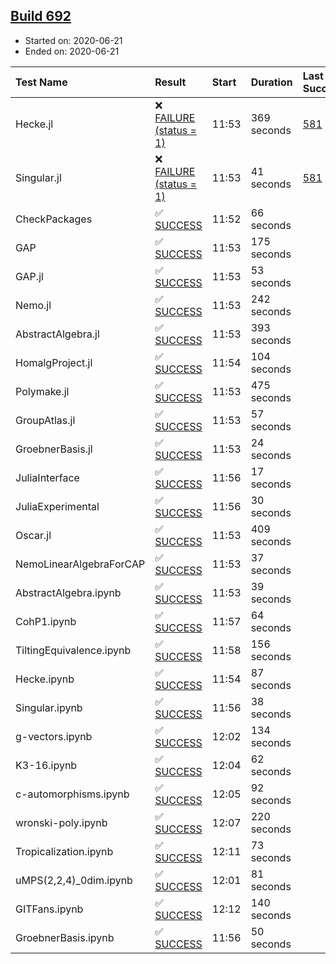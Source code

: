 ## [Build 692](https://oscarci.mathematik.uni-kl.de/job/oscar-julia-1.4/692/)

* Started on: 2020-06-21
* Ended on: 2020-06-21

| Test Name    | Result | Start | Duration | Last Success | First Failure |
|:-------------|:-------|:------|:---------|:-------------|:--------------|
| Hecke.jl | ❌ [FAILURE (status = 1)](https://oscarci.mathematik.uni-kl.de/job/oscar-julia-1.4/692/artifact/logs/build-692/Hecke.jl.log) | 11:53 | 369 seconds | [581](https://oscarci.mathematik.uni-kl.de/job/oscar-julia-1.4/581/) | [582](https://oscarci.mathematik.uni-kl.de/job/oscar-julia-1.4/582/) |
| Singular.jl | ❌ [FAILURE (status = 1)](https://oscarci.mathematik.uni-kl.de/job/oscar-julia-1.4/692/artifact/logs/build-692/Singular.jl.log) | 11:53 | 41 seconds | [581](https://oscarci.mathematik.uni-kl.de/job/oscar-julia-1.4/581/) | [582](https://oscarci.mathematik.uni-kl.de/job/oscar-julia-1.4/582/) |
| CheckPackages | ✅ [SUCCESS](https://oscarci.mathematik.uni-kl.de/job/oscar-julia-1.4/692/artifact/logs/build-692/CheckPackages.log) | 11:52 | 66 seconds |  |  |
| GAP | ✅ [SUCCESS](https://oscarci.mathematik.uni-kl.de/job/oscar-julia-1.4/692/artifact/logs/build-692/GAP.log) | 11:53 | 175 seconds |  |  |
| GAP.jl | ✅ [SUCCESS](https://oscarci.mathematik.uni-kl.de/job/oscar-julia-1.4/692/artifact/logs/build-692/GAP.jl.log) | 11:53 | 53 seconds |  |  |
| Nemo.jl | ✅ [SUCCESS](https://oscarci.mathematik.uni-kl.de/job/oscar-julia-1.4/692/artifact/logs/build-692/Nemo.jl.log) | 11:53 | 242 seconds |  |  |
| AbstractAlgebra.jl | ✅ [SUCCESS](https://oscarci.mathematik.uni-kl.de/job/oscar-julia-1.4/692/artifact/logs/build-692/AbstractAlgebra.jl.log) | 11:53 | 393 seconds |  |  |
| HomalgProject.jl | ✅ [SUCCESS](https://oscarci.mathematik.uni-kl.de/job/oscar-julia-1.4/692/artifact/logs/build-692/HomalgProject.jl.log) | 11:54 | 104 seconds |  |  |
| Polymake.jl | ✅ [SUCCESS](https://oscarci.mathematik.uni-kl.de/job/oscar-julia-1.4/692/artifact/logs/build-692/Polymake.jl.log) | 11:53 | 475 seconds |  |  |
| GroupAtlas.jl | ✅ [SUCCESS](https://oscarci.mathematik.uni-kl.de/job/oscar-julia-1.4/692/artifact/logs/build-692/GroupAtlas.jl.log) | 11:53 | 57 seconds |  |  |
| GroebnerBasis.jl | ✅ [SUCCESS](https://oscarci.mathematik.uni-kl.de/job/oscar-julia-1.4/692/artifact/logs/build-692/GroebnerBasis.jl.log) | 11:53 | 24 seconds |  |  |
| JuliaInterface | ✅ [SUCCESS](https://oscarci.mathematik.uni-kl.de/job/oscar-julia-1.4/692/artifact/logs/build-692/JuliaInterface.log) | 11:56 | 17 seconds |  |  |
| JuliaExperimental | ✅ [SUCCESS](https://oscarci.mathematik.uni-kl.de/job/oscar-julia-1.4/692/artifact/logs/build-692/JuliaExperimental.log) | 11:56 | 30 seconds |  |  |
| Oscar.jl | ✅ [SUCCESS](https://oscarci.mathematik.uni-kl.de/job/oscar-julia-1.4/692/artifact/logs/build-692/Oscar.jl.log) | 11:53 | 409 seconds |  |  |
| NemoLinearAlgebraForCAP | ✅ [SUCCESS](https://oscarci.mathematik.uni-kl.de/job/oscar-julia-1.4/692/artifact/logs/build-692/NemoLinearAlgebraForCAP.log) | 11:53 | 37 seconds |  |  |
| AbstractAlgebra.ipynb | ✅ [SUCCESS](https://oscarci.mathematik.uni-kl.de/job/oscar-julia-1.4/692/artifact/logs/build-692/AbstractAlgebra.ipynb.log) | 11:53 | 39 seconds |  |  |
| CohP1.ipynb | ✅ [SUCCESS](https://oscarci.mathematik.uni-kl.de/job/oscar-julia-1.4/692/artifact/logs/build-692/CohP1.ipynb.log) | 11:57 | 64 seconds |  |  |
| TiltingEquivalence.ipynb | ✅ [SUCCESS](https://oscarci.mathematik.uni-kl.de/job/oscar-julia-1.4/692/artifact/logs/build-692/TiltingEquivalence.ipynb.log) | 11:58 | 156 seconds |  |  |
| Hecke.ipynb | ✅ [SUCCESS](https://oscarci.mathematik.uni-kl.de/job/oscar-julia-1.4/692/artifact/logs/build-692/Hecke.ipynb.log) | 11:54 | 87 seconds |  |  |
| Singular.ipynb | ✅ [SUCCESS](https://oscarci.mathematik.uni-kl.de/job/oscar-julia-1.4/692/artifact/logs/build-692/Singular.ipynb.log) | 11:56 | 38 seconds |  |  |
| g-vectors.ipynb | ✅ [SUCCESS](https://oscarci.mathematik.uni-kl.de/job/oscar-julia-1.4/692/artifact/logs/build-692/g-vectors.ipynb.log) | 12:02 | 134 seconds |  |  |
| K3-16.ipynb | ✅ [SUCCESS](https://oscarci.mathematik.uni-kl.de/job/oscar-julia-1.4/692/artifact/logs/build-692/K3-16.ipynb.log) | 12:04 | 62 seconds |  |  |
| c-automorphisms.ipynb | ✅ [SUCCESS](https://oscarci.mathematik.uni-kl.de/job/oscar-julia-1.4/692/artifact/logs/build-692/c-automorphisms.ipynb.log) | 12:05 | 92 seconds |  |  |
| wronski-poly.ipynb | ✅ [SUCCESS](https://oscarci.mathematik.uni-kl.de/job/oscar-julia-1.4/692/artifact/logs/build-692/wronski-poly.ipynb.log) | 12:07 | 220 seconds |  |  |
| Tropicalization.ipynb | ✅ [SUCCESS](https://oscarci.mathematik.uni-kl.de/job/oscar-julia-1.4/692/artifact/logs/build-692/Tropicalization.ipynb.log) | 12:11 | 73 seconds |  |  |
| uMPS(2,2,4)_0dim.ipynb | ✅ [SUCCESS](https://oscarci.mathematik.uni-kl.de/job/oscar-julia-1.4/692/artifact/logs/build-692/uMPS-2-2-4-_0dim.ipynb.log) | 12:01 | 81 seconds |  |  |
| GITFans.ipynb | ✅ [SUCCESS](https://oscarci.mathematik.uni-kl.de/job/oscar-julia-1.4/692/artifact/logs/build-692/GITFans.ipynb.log) | 12:12 | 140 seconds |  |  |
| GroebnerBasis.ipynb | ✅ [SUCCESS](https://oscarci.mathematik.uni-kl.de/job/oscar-julia-1.4/692/artifact/logs/build-692/GroebnerBasis.ipynb.log) | 11:56 | 50 seconds |  |  |
